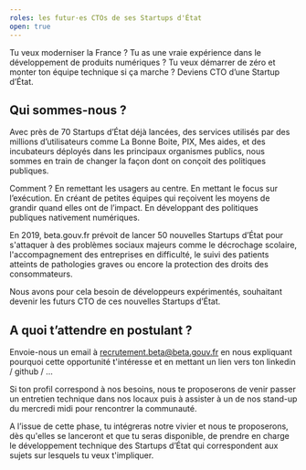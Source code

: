 ```yaml
---
roles: les futur·es CTOs de ses Startups d'État
open: true
---
```


Tu veux moderniser la France ? Tu as une vraie expérience dans le développement de produits numériques ? Tu veux démarrer de zéro et monter ton équipe technique si ça marche ? Deviens CTO d’une Startup d’État.

<!--more-->

## Qui sommes-nous ?

Avec près de 70 Startups d’État déjà lancées, des services utilisés par des millions d’utilisateurs comme La Bonne Boite, PIX, Mes aides, et des incubateurs déployés dans les principaux organismes publics, nous sommes en train de changer la façon dont on conçoit des politiques publiques.

Comment ?
En remettant les usagers au centre.
En mettant le focus sur l’exécution.
En créant de petites équipes qui reçoivent les moyens de grandir quand elles ont de l’impact.
En développant des politiques publiques nativement numériques.

En 2019, beta.gouv.fr prévoit de lancer 50 nouvelles Startups d’État pour s'attaquer à des problèmes sociaux majeurs comme le décrochage scolaire, l'accompagnement des entreprises en difficulté, le suivi des patients atteints de pathologies graves ou encore la protection des droits des consommateurs.

Nous avons pour cela besoin de développeurs expérimentés, souhaitant devenir les futurs CTO de ces nouvelles Startups d’État.

## A quoi t’attendre en postulant ?

Envoie-nous un email à recrutement.beta@beta.gouv.fr en nous expliquant pourquoi cette opportunité t'intéresse et en mettant un lien vers ton linkedin / github / …

Si ton profil correspond à nos besoins, nous te proposerons de venir passer un entretien technique dans nos locaux puis à assister à un de nos stand-up du mercredi midi pour rencontrer la communauté.

A l’issue de cette phase, tu intégreras notre vivier et nous te proposerons, dès qu'elles se lanceront et que tu seras disponible, de prendre en charge le développement technique des Startups d’État qui correspondent aux sujets sur lesquels tu veux t'impliquer.
